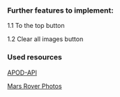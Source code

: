 ### Further features to implement:

1.1 To the top button

1.2 Clear all images button


### Used resources

[APOD-API](https://github.com/nasa/apod-api)

[Mars Rover Photos](https://api.nasa.gov/)